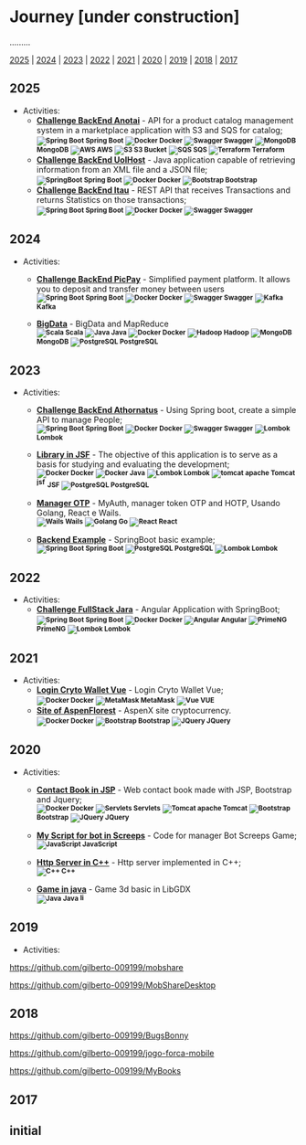# Journey [under construction]

.........

[2025](#2025) | [2024](#2024) | [2023](#2023) | [2022](#2022) | [2021](#2021) | [2020](#2020) | [2019](#2019) | [2018](#2018) | [2017](#2017) 

## 2025

<!--```mermaid
graph TD
    A[This is an <b>important</b> <a href='https://google.com'>link</a>]
```-->

<!--  + Professional Experience:-->
<!--  + My Contributions:-->

 + Activities:
    - [**Challenge BackEnd Anotai**](https://github.com/gilberto-009199/desafio-anotai-backend-aws) - API for a product catalog management system in a marketplace application with S3 and SQS for catalog;
        <br/><small>
                <strong>![Spring Boot](./assets/spring16x16.svg) Spring Boot</strong>
                <strong>![Docker](./assets/docker16x16.svg) Docker</strong>
                <strong>![Swagger](./assets/swagger.svg) Swagger</strong>
                <strong>![MongoDB](./assets/mongodb.svg) MongoDB</strong>
                <strong>![AWS](./assets/cloud16x16.svg) AWS</strong>
                <strong>![S3](./assets/Arch_Amazon-Simple-Storage-Service_16.svg) S3 Bucket</strong>
                <strong>![SQS](./assets/Arch_Amazon-Simple-Queue-Service_16.svg) SQS </strong>
                <strong>![Terraform](./assets/terraform16x16.svg) Terraform</strong>
              </small>
    - [**Challenge BackEnd UolHost**](https://github.com/gilberto-009199/desafio-uolhost-backend) - Java application capable of retrieving information from an XML file and a JSON file;
        <br/><small>
                <strong>![SpringBoot](./assets/spring16x16.svg) Spring Boot</strong>
                <strong>![Docker](./assets/docker16x16.svg) Docker</strong>
                <strong>![Bootstrap](./assets/bootstrap.svg) Bootstrap</strong> 
              </small>
    - [**Challenge BackEnd Itau**](https://github.com/gilberto-009199/desafio-itau-backend) - REST API that receives Transactions and returns Statistics on those transactions;
        <br/><small>
                <strong>![Spring Boot](./assets/spring16x16.svg) Spring Boot</strong>
                <strong>![Docker](./assets/docker16x16.svg) Docker</strong>
                <strong>![Swagger](./assets/swagger.svg) Swagger</strong>
              </small>

## 2024

<!--```mermaid
mindmap
  root((mindmap))
    Origins
      Long history
      ::icon(fa fa-book)
      Popularisation
        British popular psychology author Tony Buzan
    Research
      On effectiveness<br/>and features
      important
        Uses
            Creative techniques
            Strategic planning
            Argument mapping
    Tools
      Pen and paper
      Mermaid
```-->
<!---+ Professional Experience:-->
<!---+ My Contributions:-->


 + Activities:
    - [**Challenge BackEnd PicPay**](https://github.com/gilberto-009199/picpay-desafio-backend) - Simplified payment platform. It allows you to deposit and transfer money between users
    <br/><small>
            <strong>![Spring Boot](./assets/spring16x16.svg) Spring Boot</strong>
            <strong>![Docker](./assets/docker16x16.svg) Docker</strong>
            <strong>![Swagger](./assets/swagger.svg) Swagger</strong>
            <strong>![Kafka](./assets/kafka16x16.svg) Kafka</strong>
          </small>

    - [**BigData**](https://github.com/gilberto-009199/bigdata) - BigData and MapReduce
      <br/><small>
            <strong>![Scala](./assets/scala.svg) Scala</strong>
            <strong>![Java](./assets/java16x16.svg) Java</strong>
            <strong>![Docker](./assets/docker16x16.svg) Docker</strong>
            <strong>![Hadoop](./assets/hadoop.svg) Hadoop</strong>
            <strong>![MongoDB](./assets/mongodb.svg) MongoDB</strong>
            <strong>![PostgreSQL](./assets/postgresql.svg) PostgreSQL</strong>
          </small>

<!-- add https://github.com/gilberto-009199/processamento_imagem -->

## 2023

<!--  + Professional Experience:-->
<!--  + My Contributions: -->

 + Activities:
    - [**Challenge BackEnd Athornatus**](https://github.com/gilberto-009199/desafio-athornatus-backend) - Using Spring boot, create a simple API to manage People;
    <br/><small>
            <strong>![Spring Boot](./assets/spring16x16.svg) Spring Boot</strong>
            <strong>![Docker](./assets/docker16x16.svg) Docker</strong>
            <strong>![Swagger](./assets/swagger.svg) Swagger</strong>
            <strong>![Lombok](./assets/lombok.svg) Lombok</strong>
          </small>
   - [**Library in JSF**](https://github.com/gilberto-009199/bibliotecaJSF) - The objective of this application is to serve as a basis for studying and evaluating the development;
    <br/><small>
            <strong>![Docker](./assets/docker16x16.svg) Docker</strong>
            <strong>![Docker](./assets/java16x16.svg) Java</strong>
            <strong>![Lombok](./assets/lombok.svg) Lombok</strong>
            <strong>![tomcat apache](./assets/tomcat.svg) Tomcat</strong>
            <strong><img src="./assets/jsf.png" height="16px" width="16px" alt="jsf"> JSF</strong>
            <strong>![PostgreSQL](./assets/postgresql.svg) PostgreSQL</strong>
          </small>
   - [**Manager OTP**](https://github.com/gilberto-009199/myauth) - MyAuth, manager token OTP and HOTP, Usando Golang, React e Wails.
    <br/><small>
            <strong>![Wails](./assets/wails.svg) Wails</strong>
            <strong>![Golang](./assets/golang.svg) Go</strong>
            <strong>![React](./assets/react16x16.svg) React</strong>
          </small>
   
    - [**Backend Example**](https://github.com/Javeiros-brasil/helpmatch-backend) - SpringBoot basic example;
    <br/><small>
            <strong>![Spring Boot](./assets/spring16x16.svg) Spring Boot</strong>
            <strong>![PostgreSQL](./assets/postgresql.svg) PostgreSQL</strong>
            <strong>![Lombok](./assets/lombok.svg) Lombok</strong>
          </small>

<!-- add https://github.com/gilberto-009199/terra-invicta-traducao -->

## 2022

<!--  + Professional Experience:-->
<!--  + My Contributions: -->

 + Activities:
    - [**Challenge FullStack Jara**](https://github.com/gilberto-009199/avaliacao-full-stack) - Angular Application with SpringBoot;
    <br/><small>
            <strong>![Spring Boot](./assets/spring16x16.svg) Spring Boot</strong>
            <strong>![Docker](./assets/docker16x16.svg) Docker</strong>
            <strong>![Angular](./assets/angularjs.svg) Angular</strong>
            <strong>![PrimeNG](./assets/primeng.svg) PrimeNG</strong>
            <strong>![Lombok](./assets/lombok.svg) Lombok</strong>
          </small>

<!-- add https://github.com/gilberto-009199/music -->
<!-- add https://github.com/gilberto-009199/bencode -->
<!-- add https://github.com/gilberto-009199/Estrutura-de-Dados -->


## 2021

<!--  + Professional Experience:-->
<!--  + My Contributions: -->

 + Activities:
   - [**Login Cryto Wallet Vue**](https://github.com/gilberto-009199/Login-Cripto-Wallet-Vue) - Login Cryto Wallet Vue;
    <br/><small>
            <strong>![Docker](./assets/docker16x16.svg) Docker</strong>
            <strong>![MetaMask](./assets/metamask.svg) MetaMask</strong>
            <strong>![Vue](./assets/vuejs.svg) VUE</strong>
          </small>
   - [**Site of AspenFlorest**](https://github.com/gilberto-009199/AspenX) - AspenX site cryptocurrency.
    <br/><small>
            <strong>![Docker](./assets/docker16x16.svg) Docker</strong>
            <strong>![Bootstrap](./assets/bootstrap.svg) Bootstrap</strong>
            <strong>![JQuery](./assets/jquery.svg) JQuery</strong>
          </small>

## 2020

<!--  + Professional Experience:-->
<!--  + My Contributions: -->
 + Activities:
   - [**Contact Book in JSP**](https://github.com/gilberto-009199/JAgendaWeb) - Web contact book made with JSP, Bootstrap and Jquery;
    <br/><small>
            <strong>![Docker](./assets/docker16x16.svg) Docker</strong>
            <strong>![Servlets](./assets/servelt16x16.svg) Servlets</strong>
            <strong>![Tomcat apache](./assets/tomcat.svg) Tomcat</strong>
            <strong>![Bootstrap](./assets/bootstrap.svg) Bootstrap</strong>
            <strong>![JQuery](./assets/jquery.svg) JQuery</strong>
          </small>
   
   - [**My Script for bot in Screeps**](https://github.com/gilberto-009199/MyScreeps) - Code for manager Bot Screeps Game;
    <br/><small>
            <strong>![JavaScript](./assets/javascript.svg) JavaScript</strong>
          </small>
   - [**Http Server in C++**](https://github.com/gilberto-009199/http-server-cpp) - Http server implemented in C++;
    <br/><small>
            <strong>![C++](./assets/cpp.svg) C++</strong>
          </small>
          
   - [**Game in java**](https://github.com/gilberto-009199/mondoj) - Game 3d basic in LibGDX
    <br/><small>
            <strong>![Java](./assets/java16x16.svg) Java</strong>
            <strong><img src="./assets/gdx.svg" height="12px" alt="libGDX"></strong>
          </small>

## 2019

<!--  + Professional Experience:-->
<!--  + My Contributions: -->
 + Activities:

https://github.com/gilberto-009199/mobshare

https://github.com/gilberto-009199/MobShareDesktop


## 2018

<!--  + Professional Experience:-->
<!--  + My Contributions: -->
<!--  + Activities: -->


https://github.com/gilberto-009199/BugsBonny

https://github.com/gilberto-009199/jogo-forca-mobile

https://github.com/gilberto-009199/MyBooks

## 2017

<!--  + Professional Experience:-->
<!--  + My Contributions: -->
<!--  + Activities: -->

## initial 

